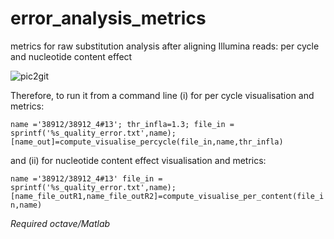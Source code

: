 # error_analysis_metrics
metrics for raw substitution analysis after aligning Illumina reads: per cycle  and nucleotide content effect

![pic2git](https://user-images.githubusercontent.com/61786710/137915311-1e87ad8a-d444-46fc-a6fa-768c49fff630.png)

Therefore, to run it from a command line (i) for per cycle visualisation and metrics:

``name ='38912/38912_4#13';
thr_infla=1.3;
file_in = sprintf('%s_quality_error.txt',name);
[name_out]=compute_visualise_percycle(file_in,name,thr_infla)``

and (ii) for nucleotide content effect visualisation and metrics:

``name ='38912/38912_4#13'
file_in = sprintf('%s_quality_error.txt',name);
[name_file_outR1,name_file_outR2]=compute_visualise_per_content(file_in,name)``



*Required octave/Matlab*
